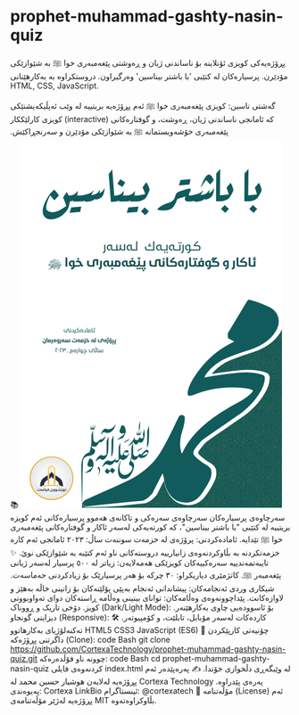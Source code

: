 # prophet-muhammad-gashty-nasin-quiz
پڕۆژەیەکی کویزی ئۆنلاینە بۆ ناساندنی ژیان و ڕەوشتی پێغەمبەری خوا ﷺ بە شێوازێکی مۆدێرن. پرسیارەکان لە کتێبی 'با باشتر بیناسین' وەرگیراون. دروستکراوە بە بەکارهێنانی HTML, CSS, JavaScript.  

گەشتی ناسین: کویزی پێغەمبەری خوا ﷺ
ئەم پڕۆژەیە بریتییە لە وێب ئەپڵیکەیشنێکی کویزی کارلێککار (interactive) کە ئامانجی ناساندنی ژیان، ڕەوشت، و گوفتارەکانی پێغه‌مبه‌ری خۆشەویستمانە ﷺ بە شێوازێکی مۆدێرن و سەرنجڕاکێش.
![alt text](assets/images/bookCover.png)
📚 سەرچاوەی پرسیارەکان
سەرچاوەی سەرەکی و تاکانەی هەموو پرسیارەکانی ئەم کویزە بریتییە لە کتێبی "با باشتر بیناسین"، کە کورتەیەکی لەسەر ئاکار و گوفتارەکانی پێغەمبەری خوا ﷺ تێدایە.
ئامادەکردنی: پرۆژەی لە خزمەت سوننەت
ساڵ: ٢٠٢٣
ئامانجی ئەم کارە خزمەتکردنە بە بڵاوکردنەوەی زانیارییە دروستەکانی ناو ئەم کتێبە بە شێوازێکی نوێ.
✨ تایبەتمەندییە سەرەکییەکان
کویزێکی هەمەلایەن: زیاتر لە ٥٠٠ پرسیار لەسەر ژیانی پێغەمبەر ﷺ.
کاتژمێری دیاریکراو: ٣٠ چرکە بۆ هەر پرسیارێک بۆ زیادکردنی حەماسەت.
شیکاری وردی ئەنجامەکان: پیشاندانی ئەنجام بەپێی پۆلێنەکان بۆ زانینی خاڵە بەهێز و لاوازەکانت.
پێداچوونەوەی وەڵامەکان: توانای بینینی وەڵامە ڕاستەکان دوای تەواوبوونی کویز.
دۆخی تاریک و ڕووناک (Dark/Light Mode): بۆ ئاسوودەیی چاوی بەکارهێنەر.
دیزاینی گونجاو (Responsive): کاردەکات لەسەر مۆبایل، تابلێت، و کۆمپیوتەر.
🛠️ تەکنەلۆژیای بەکارهاتوو
HTML5
CSS3
JavaScript (ES6)
🚀 چۆنیەتی کارپێکردن
داگرتنی پڕۆژەکە (Clone):
code
Bash
git clone https://github.com/CortexaTechnology/prophet-muhammad-gashty-nasin-quiz.git
چوونە ناو فۆڵدەرەکە:
code
Bash
cd prophet-muhammad-gashty-nasin-quiz
کردنەوەی فایلی index.html لە وێبگەڕی دڵخوازی خۆتدا.
✍️ پەرەپێدەر
ئەم پڕۆژەیە لەلایەن هوشیار حسین محمد لە Cortexa Technology پەرەی پێدراوە.
پەیوەندی: Cortexa LinkBio
ئینستاگرام: @cortexatech
📜 مۆڵەتنامە (License)
ئەم پڕۆژەیە لەژێر مۆڵەتنامەی MIT بڵاوکراوەتەوە.
